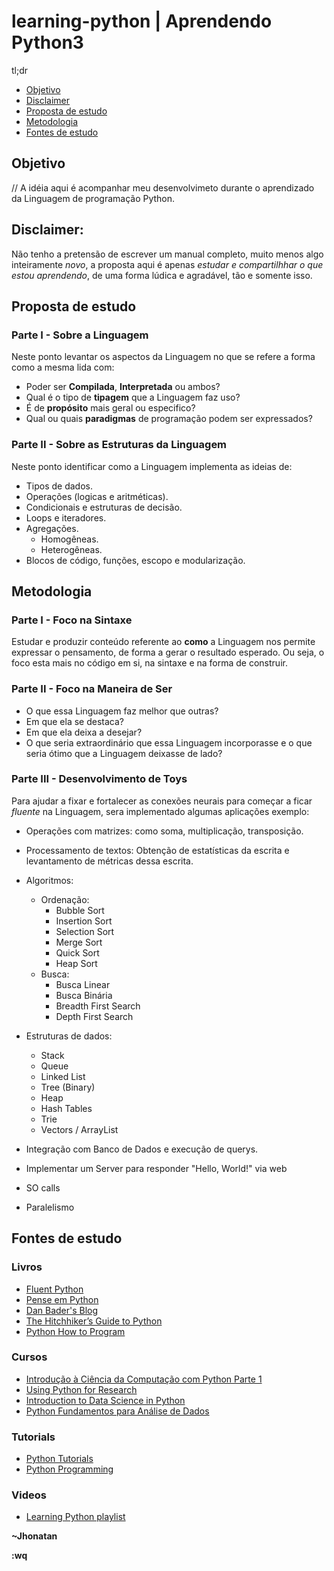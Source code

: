 # learning-python | Aprendendo Python3

tl;dr
- [Objetivo](#objetivo)
- [Disclaimer](#disclaimer)
- [Proposta de estudo](#proposta-de-estudo)
- [Metodologia](#metodologia)
- [Fontes de estudo](#fontes-de-estudo)

## Objetivo
// A idéia aqui é acompanhar meu desenvolvimeto durante o aprendizado da
Linguagem de programação Python.


## Disclaimer:
Não tenho a pretensão de escrever um manual completo, muito menos algo
inteiramente *novo*, a proposta aqui é apenas *estudar e compartilhhar o que
estou aprendendo*, de uma forma lúdica e agradável, tão e somente isso.


## Proposta de estudo
### Parte I - Sobre a Linguagem

Neste ponto levantar os aspectos da Linguagem no que se refere a forma como a
mesma lida com:
- Poder ser **Compilada**, **Interpretada** ou ambos?
- Qual é o tipo de **tipagem** que a Linguagem faz uso?
- É de **propósito** mais geral ou especifico?
- Qual ou quais **paradigmas** de programação podem ser expressados?

### Parte II - Sobre as Estruturas da Linguagem

Neste ponto identificar como a Linguagem implementa as ideias de:
- Tipos de dados.
- Operações (logicas e aritméticas).
- Condicionais e estruturas de decisão.
- Loops e iteradores.
- Agregações.
  - Homogêneas.
  - Heterogêneas.
- Blocos de código, funções, escopo e modularização.


## Metodologia
### Parte I - Foco na Sintaxe
Estudar e produzir conteúdo referente ao **como** a Linguagem nos permite 
expressar o pensamento, de forma a gerar o resultado esperado. Ou seja, o foco
esta mais no código em si, na sintaxe e na forma de construir.

### Parte II - Foco na Maneira de Ser
- O que essa Linguagem faz melhor que outras? 
- Em que ela se destaca? 
- Em que ela deixa a desejar? 
- O que seria extraordinário que essa Linguagem incorporasse e o que seria ótimo que a Linguagem deixasse de lado?

### Parte III - Desenvolvimento de Toys
Para ajudar a fixar e fortalecer as conexões neurais para começar a ficar
_fluente_ na Linguagem, sera implementado algumas aplicações exemplo:
- Operações com matrizes: como soma, multiplicação, transposição.
- Processamento de textos: Obtenção de estatísticas da escrita e levantamento
  de métricas dessa escrita.
- Algoritmos:
  - Ordenação:
    - Bubble Sort
    - Insertion Sort
    - Selection Sort
    - Merge Sort
    - Quick Sort
    - Heap Sort
  - Busca:
    - Busca Linear
    - Busca Binária
    - Breadth First Search
    - Depth First Search

- Estruturas de dados:
  - Stack
  - Queue
  - Linked List
  - Tree (Binary)
  - Heap
  - Hash Tables
  - Trie
  - Vectors / ArrayList

- Integração com Banco de Dados e execução de querys.
- Implementar um Server para responder "Hello, World!" via web
- SO calls
- Paralelismo


## Fontes de estudo
### Livros
- [Fluent Python](http://shop.oreilly.com/product/0636920032519.do)
- [Pense em Python](https://penseallen.github.io/PensePython2e/)
- [Dan Bader's Blog](https://dbader.org/)
- [The Hitchhiker’s Guide to Python](http://docs.python-guide.org/en/latest/)
- [Python How to Program](https://www.amazon.com/Python-How-Program-Parts-B/dp/0130923613)

### Cursos
- [Introdução à Ciência da Computação com Python Parte 1](https://www.coursera.org/learn/ciencia-computacao-python-conceitos/)
- [Using Python for Research](https://www.edx.org/course/using-python-research-harvardx-ph526x)
- [Introduction to Data Science in Python](https://www.coursera.org/learn/python-data-analysis)
- [Python Fundamentos para Análise de Dados](http://www.datascienceacademy.com.br/public-course/?courseid=python-fundamentos)

### Tutorials
- [Python Tutorials](https://www.kaggle.com/wiki/Tutorials)
- [Python Programming](https://www.youtube.com/watch?v=N4mEzFDjqtA&t=62s)

### Videos
- [Learning Python playlist](https://www.youtube.com/playlist?list=PLtE6-fOCnhbA3Dl_KqGv_6iqxlZ7-OUTf)


**~Jhonatan**

**:wq**
